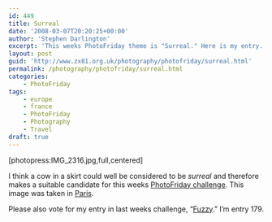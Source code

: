 ```yaml
---
id: 449
title: Surreal
date: '2008-03-07T20:20:25+00:00'
author: 'Stephen Darlington'
excerpt: 'This weeks PhotoFriday theme is "Surreal." Here is my entry.'
layout: post
guid: 'http://www.zx81.org.uk/photography/photofriday/surreal.html'
permalink: /photography/photofriday/surreal.html
categories:
    - PhotoFriday
tags:
    - europe
    - france
    - PhotoFriday
    - Photography
    - Travel
draft: true
---
```


\[photopress:IMG\_2316.jpg,full,centered\]

I think a cow in a skirt could well be considered to be *surreal* and therefore makes a suitable candidate for this weeks [PhotoFriday challenge](http://www.photofriday.com/archives/challenge/000752.php). This image was taken in [Paris](/travel/paris-2006.html).

Please also vote for my entry in last weeks challenge, “[Fuzzy](http://www.photofriday.com/linkviewer.php?id=750).” I’m entry 179.